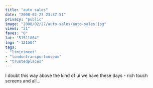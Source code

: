 ```yaml
---
title: "auto sales"
date: "2008-02-27 23:37:51"
privacy: "public"
image: "2008/02/27/auto-sales/auto-sales.jpg"
views: "21"
faves: "0"
lat: "51511864"
lng: "-121504"
tags:
- "ltminimeet"
- "londontransportmuseum"
- "trustedplaces"
---
```

I doubt this way above the kind of ui we have these days - rich touch screens and all...
